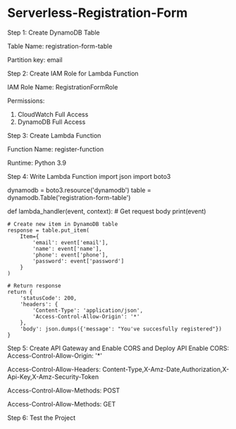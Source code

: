 # Serverless-Registration-Form

Step 1: Create DynamoDB Table

Table Name: registration-form-table

Partition key: email

Step 2: Create IAM Role for Lambda Function

IAM Role Name: RegistrationFormRole

Permissions:
1. CloudWatch Full Access
2. DynamoDB Full Access

Step 3: Create Lambda Function

Function Name: register-function

Runtime: Python 3.9

Step 4: Write Lambda Function
import json
import boto3

dynamodb = boto3.resource('dynamodb')
table = dynamodb.Table('registration-form-table')

def lambda_handler(event, context):
    # Get request body
    print(event)

    # Create new item in DynamoDB table
    response = table.put_item(
        Item={
            'email': event['email'],
            'name': event['name'],
            'phone': event['phone'],
            'password': event['password']
        }
    )

    # Return response
    return {
        'statusCode': 200,
        'headers': {
            'Content-Type': 'application/json',
            'Access-Control-Allow-Origin': '*'
        },
        'body': json.dumps({'message': "You've succesfully registered"})
    }


Step 5: Create API Gateway and Enable CORS and Deploy API
Enable CORS:
Access-Control-Allow-Origin: '*'

Access-Control-Allow-Headers: Content-Type,X-Amz-Date,Authorization,X-Api-Key,X-Amz-Security-Token

Access-Control-Allow-Methods: POST

Access-Control-Allow-Methods: GET

Step 6: Test the Project

